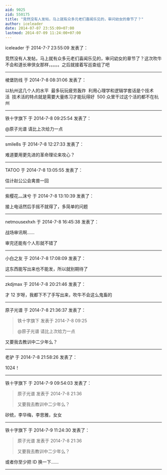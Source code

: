 ```yaml
---
aid: 9025
zid: 550175
title: "竞然没有人发帖，马上就有众多元老们喜闻乐见的，审问幼女的章节了？"
author: iceleader
date: 2014-07-07 23:55:09+07:00
lastmod: 2014-07-09 11:24:00+07:00
---
```


iceleader 于 2014-7-7 23:55:09 发表了：

竞然没有人发帖，马上就有众多元老们喜闻乐见的，审问幼女的章节了？这次吹牛不会和道长审侠女那样，。。。。之后就接着写巡查组了吧

---

棱堡防线 于 2014-7-8 08:31:06 发表了：

以杭州这几个人的水平&nbsp;&nbsp;最多玩玩疲劳轰炸&nbsp;&nbsp;利用心理学和逻辑学套话是个技术活&nbsp;&nbsp;技术活的特点就是需要大量练习才能玩得好&nbsp;&nbsp;500 众里干过这个活的都不在杭州

---

铁十字旗下 于 2014-7-8 09:25:54 发表了：

@原子光谱
请比上次给力一点

---

smile8s 于 2014-7-8 12:27:33 发表了：

难道要用更先进的革命理论来攻心？

---

TATOO 于 2014-7-8 13:05:55 发表了：

估计赵公公会禽兽一回

---

紫樱花灬沫兮 于 2014-7-8 13:10:39 发表了：

接上电话然后手摇不就得了，多简单的问题

---

netmousexhxh 于 2014-7-8 16:45:38 发表了：

战场审讯啊……

审完还能有个人形就不错了

---

小白之友 于 2014-7-8 17:08:09 发表了：

这东西能写出来也不能发，所以就别期待了

---

zkdjmax 于 2014-7-8 20:21:46 发表了：

才 12 岁呀，我都下不了手写出来，吹牛不会这么鬼畜的

---

原子光谱 于 2014-7-8 21:36:37 发表了：

> 铁十字旗下 发表于 2014-7-8 09:25
>
> @原子光谱 请比上次给力一点

又要我去教训中二少年么？

---

老驴 于 2014-7-8 21:58:26 发表了：

1024！

---

铁十字旗下 于 2014-7-9 09:54:03 发表了：

> 原子光谱 发表于 2014-7-8 21:36
>
> 又要我去教训中二少年么？

矽统，李华梅，李思雅，女女

---

铁十字旗下 于 2014-7-9 11:24:30 发表了：

> 原子光谱 发表于 2014-7-8 21:36
>
> 又要我去教训中二少年么？

或者你至少把 ID 换一下……

---

